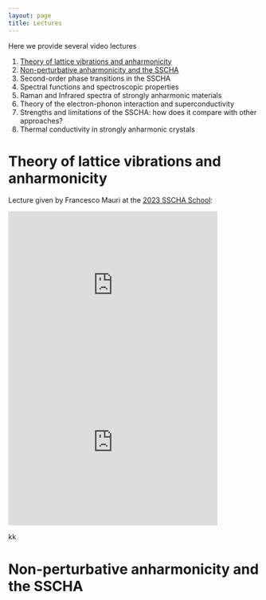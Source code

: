 ```yaml
---
layout: page
title: Lectures
---
```


Here we provide several video lectures 

1. [Theory of lattice vibrations and anharmonicity](Theory-of-lattice-vibrations-and-anharmonicity)
2. [Non-perturbative anharmonicity and the SSCHA](Non-perturbative-anharmonicity-and-the-SSCHA)
3. Second-order phase transitions in the SSCHA
4. Spectral functions and spectroscopic properties
5. Raman and Infrared spectra of strongly anharmonic materials
6. Theory of the electron-phonon interaction and superconductivity
7. Strengths and limitations of the SSCHA: how does it compare with other approaches?
8. Thermal conductivity in strongly anharmonic crystals

<a name="Theory-of-lattice-vibrations-and-anharmonicity"></a>
# Theory of lattice vibrations and anharmonicity

Lecture given by Francesco Mauri at the [2023 SSCHA School](http://sscha.eu/Schools/2023/home/):

<iframe width="420" height="315" src="https://www.youtube.com/watch?v=Ja1KG6FBPNA" frameborder="0" allowfullscreen> </iframe>
<iframe width="420" height="315" src="https://www.youtube.com/watch?v=Ja1KG6FBPNA" frameborder="0"> </iframe>

kk

<a name="Non-perturbative-anharmonicity-and-the-SSCHA"></a>
# Non-perturbative anharmonicity and the SSCHA
